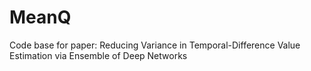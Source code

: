 # MeanQ
Code base for paper: Reducing Variance in Temporal-Difference Value Estimation via Ensemble of Deep Networks
